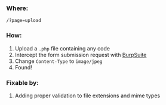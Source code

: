 ### Where:

`/?page=upload`

### How:

1. Upload a `.php` file containing any code
2. Intercept the form submission request with [BurpSuite](https://portswigger.net/burp)
3. Change `Content-Type` to `image/jpeg`
4. Found!

### Fixable by:

1. Adding proper validation to file extensions and mime types
